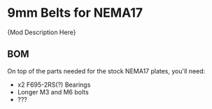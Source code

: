 # 9mm Belts for NEMA17

{Mod Description Here}

## BOM

On top of the parts needed for the stock NEMA17 plates, you'll need:

- x2 F695-2RS(?) Bearings
- Longer M3 and M6 bolts
- ???